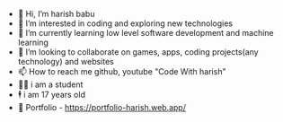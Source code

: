 - 👋 Hi, I’m harish babu
- 👀 I’m interested in coding and exploring new technologies
- 🌱 I’m currently learning low level software development and machine learning
- 💞️ I’m looking to collaborate on games, apps, coding projects(any technology) and websites
- 📫 How to reach me github, youtube "Code With harish"
- 👨‍🎓 i am a student
- 🕴 i am 17 years old
- 🧾 Portfolio - https://portfolio-harish.web.app/

<!---
harishbabu2007/harishbabu2007 is a ✨ special ✨ repository because its `README.md` (this file) appears on your GitHub profile.
You can click the Preview link to take a look at your changes.
--->
